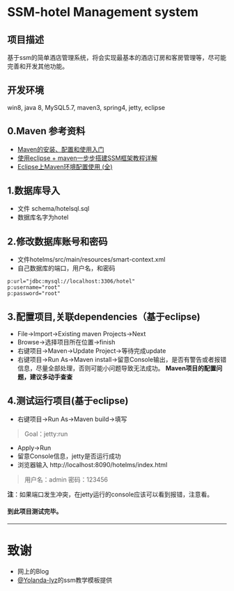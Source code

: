 # SSM-hotel Management system

## 项目描述
   基于ssm的简单酒店管理系统，将会实现最基本的酒店订房和客房管理等，尽可能完善和开发其他功能。
  
## 开发环境
   win8, java 8, MySQL5.7, maven3, spring4, jetty, eclipse

## 0.Maven 参考资料
- [Maven的安装、配置和使用入门](http://www.cnblogs.com/dcba1112/archive/2011/05/01/2033805.html)
- [使用eclipse + maven一步步搭建SSM框架教程详解](http://www.jb51.net/article/127829.htm)
- [Eclipse上Maven环境配置使用 (全)](http://www.cnblogs.com/tangshengwei/p/6341462.html)



## 1.数据库导入
- 文件 schema/hotelsql.sql
- 数据库名字为hotel

## 2.修改数据库账号和密码
- 文件hotelms/src/main/resources/smart-context.xml
- 自己数据库的端口，用户名，和密码

```
p:url="jdbc:mysql://localhost:3306/hotel" 
p:username="root"
p:password="root"
```

## 3.配置项目,关联dependencies（基于eclipse)
- File->Import->Existing maven Projects->Next
- Browse->选择项目所在位置->finish
- 右键项目->Maven->Update Project->等待完成update
- 右键项目->Run As->Maven install->留意Console输出，是否有警告或者报错信息，尽量全部处理，否则可能小问题导致无法成功。
**Maven项目的配置问题，建议多动手查查**

## 4.测试运行项目(基于eclipse)
- 右键项目->Run As->Maven build->填写

> Goal：jetty:run

- Apply->Run
- 留意Console信息，jetty是否运行成功
- 浏览器输入 http://localhost:8090/hotelms/index.html

> 用户名：admin
  密码：123456

**注**：如果端口发生冲突，在jetty运行的console应该可以看到报错，注意看。

#### 到此项目测试完毕。
---

# 致谢
- 网上的Blog
- [@Yolanda-lyz](https://github.com/Yolanda-lyz)的ssm教学模板提供
